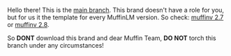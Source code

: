 Hello there! This is the [main branch](https://github.com/2F-AI/MuffinLM-Beta/tree/main). This brand doesn't have a role for you, but for us it the template for every MuffinLM version. So check: [muffinv 2.7](https://github.com/2F-AI/MuffinLM-Beta/tree/muffin-2.7) or [muffinv 2.8](https://github.com/2F-AI/MuffinLM-Beta/tree/muffin-2.8).

So **DONT** download this brand and dear Muffin Team, **DO NOT** torch this branch under any circumstances!
